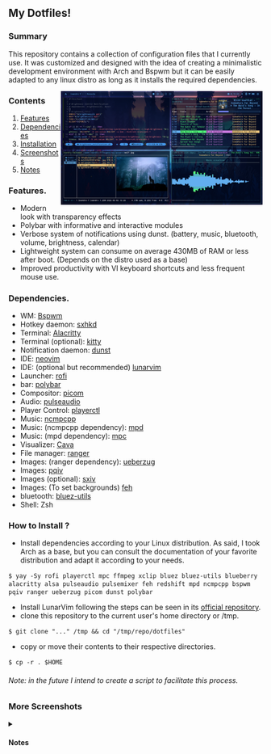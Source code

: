 ## My Dotfiles!

### Summary
<p>This repository contains a collection of configuration files that I currently use.
It was customized and designed with the idea of creating a minimalistic development environment with Arch and Bspwm but it can be easily adapted to any linux distro as long as it installs the required dependencies.</p>

<p align="center">
<img src="https://github.com/leandrofmoraes/dotfiles/blob/master/Imagens/Screenshots/Screenshot_05.png" align="right" width="400px">
</p>

### Contents
1. <a href="https://github.com/leandrofmoraes/dotfiles#features" target="_blank">Features</a>
2. <a href="https://github.com/leandrofmoraes/dotfiles#dependencies" target="_blank">Dependencies</a>
3. <a href="https://github.com/leandrofmoraes/dotfiles#how-to-install-" target="_blank">Installation</a>
4. <a href="https://github.com/leandrofmoraes/dotfiles#more-screenshots" target="_blank">Screenshots</a>
5. <a href="https://github.com/leandrofmoraes/dotfiles#notes" target="_blank">Notes</a>
</p> 

### Features.
- Modern look with transparency effects
- Polybar with informative and interactive modules
- Verbose system of notifications using dunst. (battery, music, bluetooth, volume, brightness, calendar)
- Lightweight system can consume on average 430MB of RAM or less after boot. (Depends on the distro used as a base)
- Improved productivity with VI keyboard shortcuts and less frequent mouse use.
#####

### Dependencies.
- WM: [Bspwm](https://github.com/baskerville/bspwm.git)
- Hotkey daemon: [sxhkd](https://github.com/baskerville/sxhkd)
- Terminal: [Alacritty](https://github.com/alacritty/alacritty)
- Terminal (optional): [kitty](https://github.com/kovidgoyal/kitty.git)
- Notification daemon: [dunst](https://github.com/dunst-project/dunst)
- IDE: [neovim](https://github.com/neovim/neovim)
- IDE: (optional but recommended) [lunarvim](https://github.com/LunarVim/LunarVim)
- Launcher:	[rofi](https://github.com/davatorium/rofi.git)
- bar: [polybar](https://github.com/polybar/polybar)
- Compositor: [picom](https://github.com/ibhagwan/picom.git)
- Audio: [pulseaudio](https://gitlab.freedesktop.org/pulseaudio/pulseaudio)
- Player Control: [playerctl](https://github.com/altdesktop/playerctl)
- Music: [ncmpcpp](https://github.com/ncmpcpp/ncmpcpp.git)
- Music: (ncmpcpp dependency): [mpd](https://github.com/MusicPlayerDaemon/MPD)
- Music: (mpd dependency): [mpc](https://github.com/MusicPlayerDaemon/mpc)
- Visualizer: [Cava](https://github.com/karlstav/cava.git)
- File manager: [ranger](https://github.com/ranger/ranger)
- Images: (ranger dependency): [ueberzug](https://github.com/seebye/ueberzug)
- Images: [pqiv](https://github.com/seebye/ueberzug)
- Images (optional): [sxiv](https://github.com/muennich/sxiv)
- Images: (To set backgrounds) [feh](https://github.com/derf/feh)
- bluetooth: [bluez-utils](https://archlinux.org/packages/extra/x86_64/bluez-utils)
- Shell: Zsh

### How to Install ?
- Install dependencies according to your Linux distribution. As said, I took Arch as a base, but you can consult the documentation of your favorite distribution and adapt it according to your needs.

```
$ yay -Sy rofi playerctl mpc ffmpeg xclip bluez bluez-utils blueberry alacritty alsa pulseaudio pulsemixer feh redshift mpd ncmpcpp bspwm pqiv ranger ueberzug picom dunst polybar
```
- Install LunarVim following the steps can be seen in its <a href=https://github.com/LunarVim/LunarVim target="_blank">official repository</a>.
- clone this repository to the current user's home directory or /tmp.
```
$ git clone "..." /tmp && cd "/tmp/repo/dotfiles"
```
- copy or move their contents to their respective directories.
```
$ cp -r . $HOME
```
###### Note: in the future I intend to create a script to facilitate this process.

### More Screenshots
<details>
<summary></summary>

|LunarVim|With Ranger and Calendar notification|
|-|-|
|![img](https://github.com/leandrofmoraes/dotfiles/blob/master/Imagens/Screenshots/Screenshot_01.png)|![img](https://github.com/leandrofmoraes/dotfiles/blob/master/Imagens/Screenshots/Screenshot_02.png)|

|On fresh boot| With no windows open |
|-|-|
|![img](https://github.com/leandrofmoraes/dotfiles/blob/master/Imagens/Screenshots/Screenshot_04.png)|![img](https://github.com/leandrofmoraes/dotfiles/blob/master/Imagens/Screenshots/Screenshot_06.png)|

|NCMPCPP and music notification |
|-|
|![img](https://github.com/leandrofmoraes/dotfiles/blob/master/Imagens/Screenshots/Screenshot_03.png)|

</details>

#### Notes
